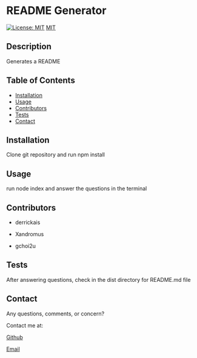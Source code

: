 # README Generator


[![License: MIT](https://img.shields.io/badge/License-MIT-yellow.svg)](https://opensource.org/licenses/MIT)
[MIT](https://opensource.org/licenses/MIT)

    
## Description 

Generates a README

## Table of Contents 

* [Installation](#installation)
* [Usage](#usage)
* [Contributors](#contributors)
* [Tests](#tests)
* [Contact](#contact)

## Installation

Clone git repository and run npm install

## Usage

run node index and answer the questions in the terminal

## Contributors

* derrickais

* Xandromus

* gchoi2u



## Tests

After answering questions, check in the dist directory for README.md file

## Contact

Any questions, comments, or concern? 

Contact me at: 

[Github](https://github.com/derrickais)

[Email](mailto:derrickas728@gmail.com)
